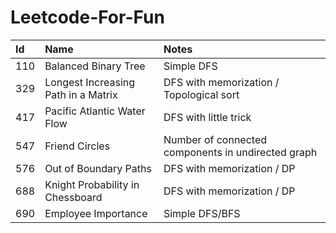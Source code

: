 # Leetcode-For-Fun

| Id   | Name                                   | Notes                                    |
|:---- |:---------------------------------------|:-----------------------------------------|
| 110  | Balanced Binary Tree                   | Simple DFS                               |
| 329  | Longest Increasing Path in a Matrix    | DFS with memorization / Topological sort |
| 417  | Pacific Atlantic Water Flow            | DFS with little trick                    |
| 547  | Friend Circles                         | Number of connected components in undirected graph |
| 576  | Out of Boundary Paths                  | DFS with memorization / DP               |
| 688  | Knight Probability in Chessboard       | DFS with memorization / DP               |
| 690  | Employee Importance                    | Simple DFS/BFS                           |

